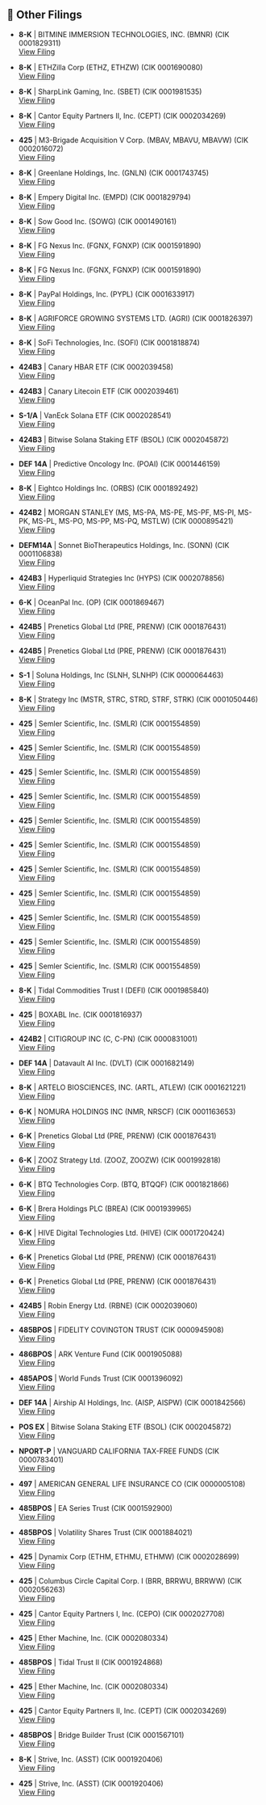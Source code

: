 ## 📁 Other Filings

- **8-K** | BITMINE IMMERSION TECHNOLOGIES, INC.  (BMNR)  (CIK 0001829311)  
  [View Filing](https://www.sec.gov/Archives/edgar/data/1829311/000149315225019644/0001493152-25-019644-index.htm)

- **8-K** | ETHZilla Corp  (ETHZ, ETHZW)  (CIK 0001690080)  
  [View Filing](https://www.sec.gov/Archives/edgar/data/1690080/000121390025102560/0001213900-25-102560-index.htm)

- **8-K** | SharpLink Gaming, Inc.  (SBET)  (CIK 0001981535)  
  [View Filing](https://www.sec.gov/Archives/edgar/data/1981535/000149315225019828/0001493152-25-019828-index.htm)

- **8-K** | Cantor Equity Partners II, Inc.  (CEPT)  (CIK 0002034269)  
  [View Filing](https://www.sec.gov/Archives/edgar/data/2034269/000121390025102783/0001213900-25-102783-index.htm)

- **425** | M3-Brigade Acquisition V Corp.  (MBAV, MBAVU, MBAVW)  (CIK 0002016072)  
  [View Filing](https://www.sec.gov/Archives/edgar/data/2016072/000121390025102696/0001213900-25-102696-index.htm)

- **8-K** | Greenlane Holdings, Inc.  (GNLN)  (CIK 0001743745)  
  [View Filing](https://www.sec.gov/Archives/edgar/data/1743745/000149315225019733/0001493152-25-019733-index.htm)

- **8-K** | Empery Digital Inc.  (EMPD)  (CIK 0001829794)  
  [View Filing](https://www.sec.gov/Archives/edgar/data/1829794/000168316825007778/0001683168-25-007778-index.htm)

- **8-K** | Sow Good Inc.  (SOWG)  (CIK 0001490161)  
  [View Filing](https://www.sec.gov/Archives/edgar/data/1490161/000119312525250834/0001193125-25-250834-index.htm)

- **8-K** | FG Nexus Inc.  (FGNX, FGNXP)  (CIK 0001591890)  
  [View Filing](https://www.sec.gov/Archives/edgar/data/1591890/000149315225019549/0001493152-25-019549-index.htm)

- **8-K** | FG Nexus Inc.  (FGNX, FGNXP)  (CIK 0001591890)  
  [View Filing](https://www.sec.gov/Archives/edgar/data/1591890/000149315225019832/0001493152-25-019832-index.htm)

- **8-K** | PayPal Holdings, Inc.  (PYPL)  (CIK 0001633917)  
  [View Filing](https://www.sec.gov/Archives/edgar/data/1633917/000163391725000194/0001633917-25-000194-index.htm)

- **8-K** | AGRIFORCE GROWING SYSTEMS LTD.  (AGRI)  (CIK 0001826397)  
  [View Filing](https://www.sec.gov/Archives/edgar/data/1826397/000149315225019747/0001493152-25-019747-index.htm)

- **8-K** | SoFi Technologies, Inc.  (SOFI)  (CIK 0001818874)  
  [View Filing](https://www.sec.gov/Archives/edgar/data/1818874/000181887425000204/0001818874-25-000204-index.htm)

- **424B3** | Canary HBAR ETF  (CIK 0002039458)  
  [View Filing](https://www.sec.gov/Archives/edgar/data/2039458/000199937125016204/0001999371-25-016204-index.htm)

- **424B3** | Canary Litecoin ETF  (CIK 0002039461)  
  [View Filing](https://www.sec.gov/Archives/edgar/data/2039461/000199937125016206/0001999371-25-016206-index.htm)

- **S-1/A** | VanEck Solana ETF  (CIK 0002028541)  
  [View Filing](https://www.sec.gov/Archives/edgar/data/2028541/000162828025046488/0001628280-25-046488-index.htm)

- **424B3** | Bitwise Solana Staking ETF  (BSOL)  (CIK 0002045872)  
  [View Filing](https://www.sec.gov/Archives/edgar/data/2045872/000121390025102689/0001213900-25-102689-index.htm)

- **DEF 14A** | Predictive Oncology Inc.  (POAI)  (CIK 0001446159)  
  [View Filing](https://www.sec.gov/Archives/edgar/data/1446159/000117184325006678/0001171843-25-006678-index.htm)

- **8-K** | Eightco Holdings Inc.  (ORBS)  (CIK 0001892492)  
  [View Filing](https://www.sec.gov/Archives/edgar/data/1892492/000149315225019484/0001493152-25-019484-index.htm)

- **424B2** | MORGAN STANLEY  (MS, MS-PA, MS-PE, MS-PF, MS-PI, MS-PK, MS-PL, MS-PO, MS-PP, MS-PQ, MSTLW)  (CIK 0000895421)  
  [View Filing](https://www.sec.gov/Archives/edgar/data/895421/000183988225060913/0001839882-25-060913-index.htm)

- **DEFM14A** | Sonnet BioTherapeutics Holdings, Inc.  (SONN)  (CIK 0001106838)  
  [View Filing](https://www.sec.gov/Archives/edgar/data/1106838/000149315225019759/0001493152-25-019759-index.htm)

- **424B3** | Hyperliquid Strategies Inc  (HYPS)  (CIK 0002078856)  
  [View Filing](https://www.sec.gov/Archives/edgar/data/2078856/000149315225019757/0001493152-25-019757-index.htm)

- **6-K** | OceanPal Inc.  (OP)  (CIK 0001869467)  
  [View Filing](https://www.sec.gov/Archives/edgar/data/1869467/000091957425006268/0000919574-25-006268-index.htm)

- **424B5** | Prenetics Global Ltd  (PRE, PRENW)  (CIK 0001876431)  
  [View Filing](https://www.sec.gov/Archives/edgar/data/1876431/000162828025046671/0001628280-25-046671-index.htm)

- **424B5** | Prenetics Global Ltd  (PRE, PRENW)  (CIK 0001876431)  
  [View Filing](https://www.sec.gov/Archives/edgar/data/1876431/000162828025046314/0001628280-25-046314-index.htm)

- **S-1** | Soluna Holdings, Inc  (SLNH, SLNHP)  (CIK 0000064463)  
  [View Filing](https://www.sec.gov/Archives/edgar/data/64463/000149315225019770/0001493152-25-019770-index.htm)

- **8-K** | Strategy Inc  (MSTR, STRC, STRD, STRF, STRK)  (CIK 0001050446)  
  [View Filing](https://www.sec.gov/Archives/edgar/data/1050446/000119312525250751/0001193125-25-250751-index.htm)

- **425** | Semler Scientific, Inc.  (SMLR)  (CIK 0001554859)  
  [View Filing](https://www.sec.gov/Archives/edgar/data/1554859/000095010325013631/0000950103-25-013631-index.htm)

- **425** | Semler Scientific, Inc.  (SMLR)  (CIK 0001554859)  
  [View Filing](https://www.sec.gov/Archives/edgar/data/1554859/000095010325013638/0000950103-25-013638-index.htm)

- **425** | Semler Scientific, Inc.  (SMLR)  (CIK 0001554859)  
  [View Filing](https://www.sec.gov/Archives/edgar/data/1554859/000095010325013641/0000950103-25-013641-index.htm)

- **425** | Semler Scientific, Inc.  (SMLR)  (CIK 0001554859)  
  [View Filing](https://www.sec.gov/Archives/edgar/data/1554859/000095010325013632/0000950103-25-013632-index.htm)

- **425** | Semler Scientific, Inc.  (SMLR)  (CIK 0001554859)  
  [View Filing](https://www.sec.gov/Archives/edgar/data/1554859/000095010325013636/0000950103-25-013636-index.htm)

- **425** | Semler Scientific, Inc.  (SMLR)  (CIK 0001554859)  
  [View Filing](https://www.sec.gov/Archives/edgar/data/1554859/000095010325013639/0000950103-25-013639-index.htm)

- **425** | Semler Scientific, Inc.  (SMLR)  (CIK 0001554859)  
  [View Filing](https://www.sec.gov/Archives/edgar/data/1554859/000095010325013637/0000950103-25-013637-index.htm)

- **425** | Semler Scientific, Inc.  (SMLR)  (CIK 0001554859)  
  [View Filing](https://www.sec.gov/Archives/edgar/data/1554859/000095010325013633/0000950103-25-013633-index.htm)

- **425** | Semler Scientific, Inc.  (SMLR)  (CIK 0001554859)  
  [View Filing](https://www.sec.gov/Archives/edgar/data/1554859/000095010325013634/0000950103-25-013634-index.htm)

- **425** | Semler Scientific, Inc.  (SMLR)  (CIK 0001554859)  
  [View Filing](https://www.sec.gov/Archives/edgar/data/1554859/000095010325013640/0000950103-25-013640-index.htm)

- **425** | Semler Scientific, Inc.  (SMLR)  (CIK 0001554859)  
  [View Filing](https://www.sec.gov/Archives/edgar/data/1554859/000095010325013635/0000950103-25-013635-index.htm)

- **8-K** | Tidal Commodities Trust I  (DEFI)  (CIK 0001985840)  
  [View Filing](https://www.sec.gov/Archives/edgar/data/1985840/000199937125016202/0001999371-25-016202-index.htm)

- **425** | BOXABL Inc.  (CIK 0001816937)  
  [View Filing](https://www.sec.gov/Archives/edgar/data/1816937/000110465925102245/0001104659-25-102245-index.htm)

- **424B2** | CITIGROUP INC  (C, C-PN)  (CIK 0000831001)  
  [View Filing](https://www.sec.gov/Archives/edgar/data/831001/000191870425018099/0001918704-25-018099-index.htm)

- **DEF 14A** | Datavault AI Inc.  (DVLT)  (CIK 0001682149)  
  [View Filing](https://www.sec.gov/Archives/edgar/data/1682149/000110465925102657/0001104659-25-102657-index.htm)

- **8-K** | ARTELO BIOSCIENCES, INC.  (ARTL, ATLEW)  (CIK 0001621221)  
  [View Filing](https://www.sec.gov/Archives/edgar/data/1621221/000164033425001880/0001640334-25-001880-index.htm)

- **6-K** | NOMURA HOLDINGS INC  (NMR, NRSCF)  (CIK 0001163653)  
  [View Filing](https://www.sec.gov/Archives/edgar/data/1163653/000119312525252165/0001193125-25-252165-index.htm)

- **6-K** | Prenetics Global Ltd  (PRE, PRENW)  (CIK 0001876431)  
  [View Filing](https://www.sec.gov/Archives/edgar/data/1876431/000162828025046342/0001628280-25-046342-index.htm)

- **6-K** | ZOOZ Strategy Ltd.  (ZOOZ, ZOOZW)  (CIK 0001992818)  
  [View Filing](https://www.sec.gov/Archives/edgar/data/1992818/000149315225019845/0001493152-25-019845-index.htm)

- **6-K** | BTQ Technologies Corp.  (BTQ, BTQQF)  (CIK 0001821866)  
  [View Filing](https://www.sec.gov/Archives/edgar/data/1821866/000127956925001154/0001279569-25-001154-index.htm)

- **6-K** | Brera Holdings PLC  (BREA)  (CIK 0001939965)  
  [View Filing](https://www.sec.gov/Archives/edgar/data/1939965/000121390025102293/0001213900-25-102293-index.htm)

- **6-K** | HIVE Digital Technologies Ltd.  (HIVE)  (CIK 0001720424)  
  [View Filing](https://www.sec.gov/Archives/edgar/data/1720424/000106299325016315/0001062993-25-016315-index.htm)

- **6-K** | Prenetics Global Ltd  (PRE, PRENW)  (CIK 0001876431)  
  [View Filing](https://www.sec.gov/Archives/edgar/data/1876431/000162828025046305/0001628280-25-046305-index.htm)

- **6-K** | Prenetics Global Ltd  (PRE, PRENW)  (CIK 0001876431)  
  [View Filing](https://www.sec.gov/Archives/edgar/data/1876431/000162828025046327/0001628280-25-046327-index.htm)

- **424B5** | Robin Energy Ltd.  (RBNE)  (CIK 0002039060)  
  [View Filing](https://www.sec.gov/Archives/edgar/data/2039060/000114036125039398/0001140361-25-039398-index.htm)

- **485BPOS** | FIDELITY COVINGTON TRUST  (CIK 0000945908)  
  [View Filing](https://www.sec.gov/Archives/edgar/data/945908/000094590825000631/0000945908-25-000631-index.htm)

- **486BPOS** | ARK Venture Fund  (CIK 0001905088)  
  [View Filing](https://www.sec.gov/Archives/edgar/data/1905088/000121390025102648/0001213900-25-102648-index.htm)

- **485APOS** | World Funds Trust  (CIK 0001396092)  
  [View Filing](https://www.sec.gov/Archives/edgar/data/1396092/000199937125016093/0001999371-25-016093-index.htm)

- **DEF 14A** | Airship AI Holdings, Inc.  (AISP, AISPW)  (CIK 0001842566)  
  [View Filing](https://www.sec.gov/Archives/edgar/data/1842566/000165495425012247/0001654954-25-012247-index.htm)

- **POS EX** | Bitwise Solana Staking ETF  (BSOL)  (CIK 0002045872)  
  [View Filing](https://www.sec.gov/Archives/edgar/data/2045872/000121390025102687/0001213900-25-102687-index.htm)

- **NPORT-P** | VANGUARD CALIFORNIA TAX-FREE FUNDS  (CIK 0000783401)  
  [View Filing](https://www.sec.gov/Archives/edgar/data/783401/000078340125000037/0000783401-25-000037-index.htm)

- **497** | AMERICAN GENERAL LIFE INSURANCE CO  (CIK 0000005108)  
  [View Filing](https://www.sec.gov/Archives/edgar/data/5108/000119312525250969/0001193125-25-250969-index.htm)

- **485BPOS** | EA Series Trust  (CIK 0001592900)  
  [View Filing](https://www.sec.gov/Archives/edgar/data/1592900/000159290025003298/0001592900-25-003298-index.htm)

- **485BPOS** | Volatility Shares Trust  (CIK 0001884021)  
  [View Filing](https://www.sec.gov/Archives/edgar/data/1884021/000121390025102283/0001213900-25-102283-index.htm)

- **425** | Dynamix Corp  (ETHM, ETHMU, ETHMW)  (CIK 0002028699)  
  [View Filing](https://www.sec.gov/Archives/edgar/data/2028699/000121390025102566/0001213900-25-102566-index.htm)

- **425** | Columbus Circle Capital Corp. I  (BRR, BRRWU, BRRWW)  (CIK 0002056263)  
  [View Filing](https://www.sec.gov/Archives/edgar/data/2056263/000121390025102699/0001213900-25-102699-index.htm)

- **425** | Cantor Equity Partners I, Inc.  (CEPO)  (CIK 0002027708)  
  [View Filing](https://www.sec.gov/Archives/edgar/data/2027708/000121390025102360/0001213900-25-102360-index.htm)

- **425** | Ether Machine, Inc.  (CIK 0002080334)  
  [View Filing](https://www.sec.gov/Archives/edgar/data/2080334/000121390025102646/0001213900-25-102646-index.htm)

- **485BPOS** | Tidal Trust II  (CIK 0001924868)  
  [View Filing](https://www.sec.gov/Archives/edgar/data/1924868/000199937125016122/0001999371-25-016122-index.htm)

- **425** | Ether Machine, Inc.  (CIK 0002080334)  
  [View Filing](https://www.sec.gov/Archives/edgar/data/2080334/000121390025102660/0001213900-25-102660-index.htm)

- **425** | Cantor Equity Partners II, Inc.  (CEPT)  (CIK 0002034269)  
  [View Filing](https://www.sec.gov/Archives/edgar/data/2034269/000121390025102785/0001213900-25-102785-index.htm)

- **485BPOS** | Bridge Builder Trust  (CIK 0001567101)  
  [View Filing](https://www.sec.gov/Archives/edgar/data/1567101/000119312525251177/0001193125-25-251177-index.htm)

- **8-K** | Strive, Inc.  (ASST)  (CIK 0001920406)  
  [View Filing](https://www.sec.gov/Archives/edgar/data/1920406/000095010325013686/0000950103-25-013686-index.htm)

- **425** | Strive, Inc.  (ASST)  (CIK 0001920406)  
  [View Filing](https://www.sec.gov/Archives/edgar/data/1920406/000095010325013688/0000950103-25-013688-index.htm)

